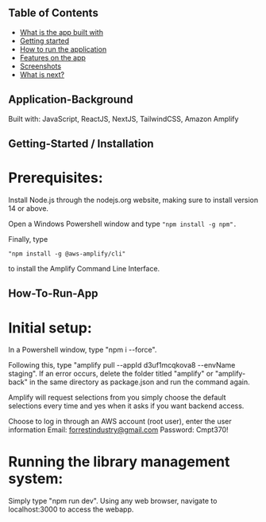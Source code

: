 ## Table of Contents
- [What is the app built with](#Application-Background)
- [Getting started](#Getting-Started)
- [How to run the application](#How-To-Run-App)
- [Features on the app](#Features)
- [Screenshots](#screenshots)
- [What is next?](#Future-Plans)

## Application-Background
Built with: JavaScript, ReactJS, NextJS, TailwindCSS, Amazon Amplify


## Getting-Started / Installation

# Prerequisites:
Install Node.js through the nodejs.org website, making sure to install version 14 or above.

Open a Windows Powershell window and type ```"npm install -g npm".```

Finally, type 
```shell
"npm install -g @aws-amplify/cli"
``` 
to install the Amplify Command Line Interface.

## How-To-Run-App
# Initial setup:

In a Powershell window, type "npm i --force".

Following this, type "amplify pull --appId d3uf1mcqkova8 --envName staging". 
  If an error occurs, delete the folder titled "amplify" or "amplify-back" in the same directory as package.json and run the command again.
  
Amplify will request selections from you
  simply choose the default selections every time and yes when it asks if you want backend access.
  
Choose to log in through an AWS account (root user), 
  enter the user information 
  Email: forrestindustry@gmail.com
  Password: Cmpt370!
  
# Running the library management system:
Simply type "npm run dev". 
  Using any web browser, navigate to localhost:3000 to access the webapp.
